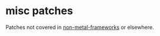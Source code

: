 # misc patches

Patches not covered in [non-metal-frameworks](https://github.com/moraea/non-metal-frameworks/) or elsewhere.